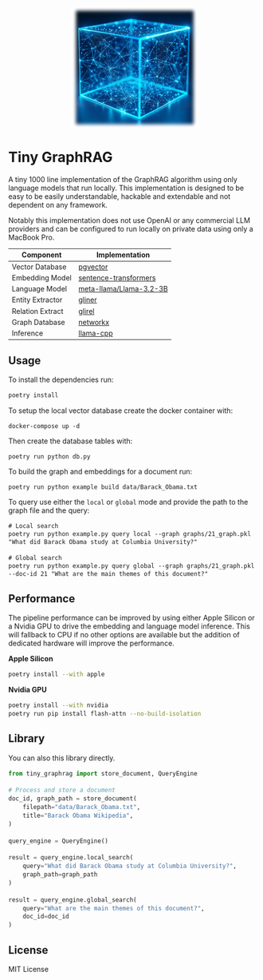 <p align="center">
  <img src=".github/logo.jpeg" alt="Tiny GraphRAG Logo" width="256"/>
</p>

# Tiny GraphRAG

A tiny 1000 line implementation of the GraphRAG algorithm using only language
models that run locally. This implementation is designed to be easy to be
easily understandable, hackable and extendable and not dependent on any
framework.

Notably this implementation does not use OpenAI or any commercial LLM providers
and can be configured to run locally on private data using only a MacBook Pro.

| Component         | Implementation                                    |
|------------------|--------------------------------------------------|
| Vector Database  | [pgvector](https://github.com/pgvector/pgvector) |
| Embedding Model  | [sentence-transformers](https://github.com/UKPLab/sentence-transformers) |
| Language Model   | [meta-llama/Llama-3.2-3B](https://huggingface.co/meta-llama/Meta-Llama-3.2-3B) |
| Entity Extractor | [gliner](https://github.com/urchade/GLiNER)     |
| Relation Extract | [glirel](https://github.com/jackboyla/GLiREL)   |
| Graph Database   | [networkx](https://github.com/networkx/networkx) |
| Inference        | [llama-cpp](https://github.com/abetlen/llama-cpp-python) |

## Usage

To install the dependencies run:

```bash
poetry install
```

To setup the local vector database create the docker container with:

```shell
docker-compose up -d
```

Then create the database tables with:

```shell
poetry run python db.py
```

To build the graph and embeddings for a document run:

```shell
poetry run python example build data/Barack_Obama.txt
```

To query use either the `local` or `global` mode and provide the path to the graph
file and the query:

```shell
# Local search
poetry run python example.py query local --graph graphs/21_graph.pkl "What did Barack Obama study at Columbia University?"

# Global search
poetry run python example.py query global --graph graphs/21_graph.pkl  --doc-id 21 "What are the main themes of this document?"
```

## Performance

The pipeline performance can be improved by using either Apple Silicon or a
Nvidia GPU to drive the embedding and language model inference. This will fallback
to CPU if no other options are available but the addition of dedicated hardware
will improve the performance.

**Apple Silicon**

```bash
poetry install --with apple
```

**Nvidia GPU**

```bash
poetry install --with nvidia
poetry run pip install flash-attn --no-build-isolation
```

## Library

You can also this library directly.

```python
from tiny_graphrag import store_document, QueryEngine

# Process and store a document
doc_id, graph_path = store_document(
    filepath="data/Barack_Obama.txt",
    title="Barack Obama Wikipedia",
)

query_engine = QueryEngine()

result = query_engine.local_search(
    query="What did Barack Obama study at Columbia University?",
    graph_path=graph_path
)

result = query_engine.global_search(
    query="What are the main themes of this document?",
    doc_id=doc_id
)
```

License
-------

MIT License
